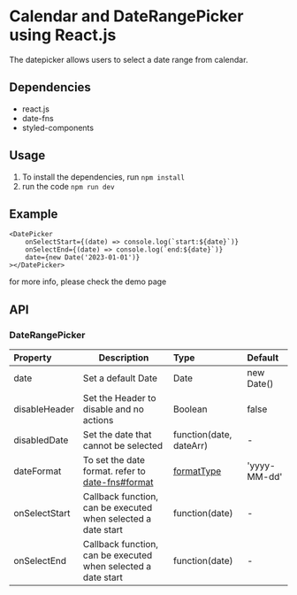 # Calendar and DateRangePicker using React.js
The datepicker allows users to select a date range from calendar.

## Dependencies
* react.js
* date-fns
* styled-components


## Usage
1. To install the dependencies, run    `npm install`
2. run the code     `npm run dev`

## Example
``` JSX
<DatePicker
    onSelectStart={(date) => console.log(`start:${date}`)}
    onSelectEnd={(date) => console.log(`end:${date}`)}
    date={new Date('2023-01-01')}
></DatePicker>
```
for more info, please check the demo page

## API
### DateRangePicker
| Property      | Description                                                                                  | Type                                                   | Default      |
|:------------- | -------------------------------------------------------------------------------------------- |:------------------------------------------------------ |:------------ |
| date          | Set a default Date                                                                           | Date                                                   | new Date()   |
| disableHeader              |   Set the Header to disable and no actions                                                                                           |   Boolean                                                     |  false            |
| disabledDate  | Set the date that cannot be selected                                                         | function(date, dateArr)                                | -            |
| dateFormat    | To set the date format. refer to [date-fns#format](https://date-fns.org/v2.30.0/docs/format) | [formatType](https://date-fns.org/v2.30.0/docs/format) | 'yyyy-MM-dd' |
| onSelectStart | Callback function, can be executed when selected a date start                                | function(date)                                         | -            |
| onSelectEnd   | Callback function, can be executed when selected a date start                                | function(date)                                         | -            |



